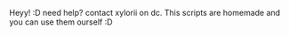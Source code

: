 Heyy! :D need help? contact xylorii on dc.
This scripts are homemade and you can use them ourself :D 
